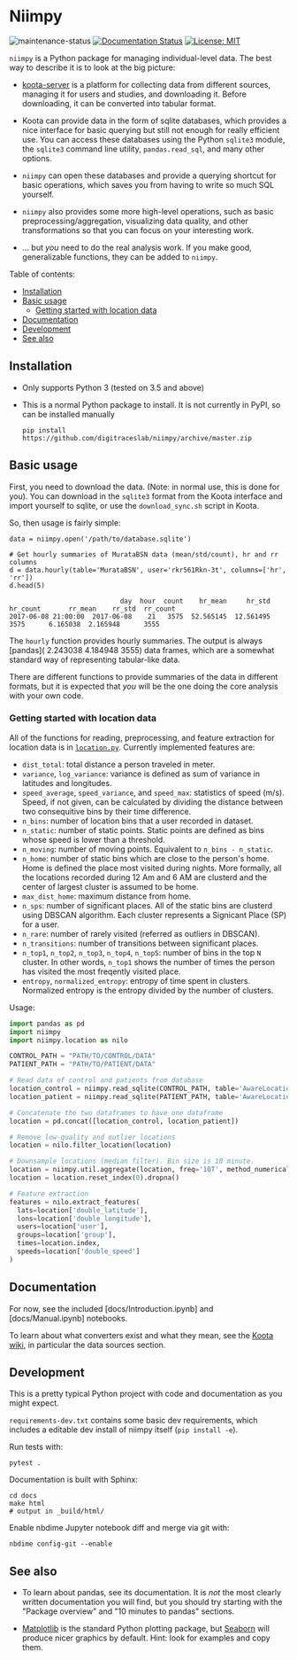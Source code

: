 # Niimpy

![maintenance-status](https://img.shields.io/badge/maintenance-actively--developed-brightgreen.svg)
[![Documentation Status](https://readthedocs.org/projects/niimpy/badge/?version=latest)](https://niimpy.readthedocs.io/en/latest/)
[![License: MIT](https://img.shields.io/badge/License-MIT-green.svg)](https://opensource.org/licenses/MIT)

`niimpy` is a Python package for managing individual-level data.  The
best way to describe it is to look at the big picture:

- [koota-server](https://github.com/digitraceslab/koota-server) is a
  platform for collecting data from different sources, managing it for
  users and studies, and downloading it.  Before downloading, it can
  be converted into tabular format.

- Koota can provide data in the form of sqlite databases, which
  provides a nice interface for basic querying but still not enough
  for really efficient use.  You can access these databases using the
  Python `sqlite3` module, the `sqlite3` command line utility,
  `pandas.read_sql`, and many other options.

- `niimpy` can open these databases and provide a querying shortcut
  for basic operations, which saves you from having to write so much
  SQL yourself.

- `niimpy` also provides some more high-level operations, such as
  basic preprocessing/aggregation, visualizing data quality, and other
  transformations so that you can focus on your interesting work.

- ... but *you* need to do the real analysis work.  If you make good,
  generalizable functions, they can be added to `niimpy`.

Table of contents:

- [Installation](#installation)
- [Basic usage](#basic-usage)
  -  [Getting started with location data](#getting-started-with-location-data)
- [Documentation](#documentation)
- [Development](#development)
- [See also](#see-also)

## Installation

- Only supports Python 3 (tested on 3.5 and above)

- This is a normal Python package to install.  It is not currently in
  PyPI, so can be installed manually

  ```
  pip install https://github.com/digitraceslab/niimpy/archive/master.zip
  ```


## Basic usage

First, you need to download the data.  (Note: in normal use, this is
done for you).  You can download in the `sqlite3` format from the
Koota interface and import yourself to sqlite, or use the
`download_sync.sh` script in Koota.

So, then usage is fairly simple:

```
data = niimpy.open('/path/to/database.sqlite')

# Get hourly summaries of MurataBSN data (mean/std/count), hr and rr columns
d = data.hourly(table='MurataBSN', user='rkr561Rkn-3t', columns=['hr', 'rr'])
d.head(5)

                            day  hour  count    hr_mean     hr_std  hr_count       rr_mean    rr_std  rr_count
2017-06-08 21:00:00  2017-06-08    21   3575  52.565145  12.561495      3575      6.165038  2.165948      3555
```

The `hourly` function provides hourly summaries.  The output is always
[pandas]( 2.243038 4.184948 3555) data frames, which are a somewhat
standard way of representing tabular-like data.

There are different functions to provide summaries of the data in
different formats, but it is expected that *you* will be the one doing
the core analysis with your own code.

### Getting started with location data

All of the functions for reading, preprocessing, and feature extraction for location data is in [`location.py`](niimpy/location.py). Currently implemented features are:

- `dist_total`: total distance a person traveled in meter.
- `variance`, `log_variance`: variance is defined as sum of variance in latitudes and longitudes.
- `speed_average`, `speed_variance`, and `speed_max`: statistics of speed (m/s). Speed, if not given, can be calculated by dividing the distance between two consequitive bins by their time difference.
- `n_bins`: number of location bins that a user recorded in dataset.
- `n_static`: number of static points. Static points are defined as bins whose speed is lower than a threshold.
- `n_moving`: number of moving points. Equivalent to `n_bins - n_static`.
- `n_home`: number of static bins which are close to the person's home. Home is defined the place most visited during nights. More formally, all the locations recorded during 12 Am and 6 AM are clusterd and the center of largest cluster is assumed to be home.
- `max_dist_home`: maximum distance from home.
- `n_sps`: number of significant places. All of the static bins are clusterd using DBSCAN algorithm. Each cluster represents a Signicant Place (SP) for a user.
- `n_rare`: number of rarely visited (referred as outliers in DBSCAN).
- `n_transitions`: number of transitions between significant places.
- `n_top1`, `n_top2`, `n_top3`, `n_top4`, `n_top5`: number of bins in the top `N` cluster. In other words, `n_top1` shows the number of times the person has visited the most freqently visited place.
- `entropy`, `normalized_entropy`: entropy of time spent in clusters. Normalized entropy is the entropy divided by the number of clusters.

Usage:

```python
import pandas as pd
import niimpy
import niimpy.location as nilo

CONTROL_PATH = "PATH/TO/CONTROL/DATA"
PATIENT_PATH = "PATH/TO/PATIENT/DATA"

# Read data of control and patients from database
location_control = niimpy.read_sqlite(CONTROL_PATH, table='AwareLocation', add_group='control', tz='Europe/Helsinki')
location_patient = niimpy.read_sqlite(PATIENT_PATH, table='AwareLocation', add_group='patient', tz='Europe/Helsinki')

# Concatenate the two dataframes to have one dataframe
location = pd.concat([location_control, location_patient])

# Remove low-quality and outlier locations
location = nilo.filter_location(location)

# Downsample locations (median filter). Bin size is 10 minute.
location = niimpy.util.aggregate(location, freq='10T', method_numerical='median')
location = location.reset_index(0).dropna()

# Feature extraction
features = nilo.extract_features(
  lats=location['double_latitude'],
  lons=location['double_longitude'],
  users=location['user'],
  groups=location['group'],
  times=location.index,
  speeds=location['double_speed']
)
```

## Documentation

For now, see the included [docs/Introduction.ipynb] and [docs/Manual.ipynb]
notebooks.

To learn about what converters exist and what they mean, see the
[Koota wiki](https://github.com/digitraceslab/koota-server/wiki), in
particular the data sources section.

## Development

This is a pretty typical Python project with code and documentation as
you might expect.

`requirements-dev.txt` contains some basic dev requirements, which
includes a editable dev install of niimpy itself (`pip install -e`).

Run tests with:
```
pytest .
```

Documentation is built with Sphinx:
```
cd docs
make html
# output in _build/html/
```

Enable nbdime Jupyter notebook diff and merge via git with:
```
nbdime config-git --enable
```


## See also

* To learn about pandas, see its documentation.  It is *not* the most
  clearly written documentation you will find, but you should try
  starting with the "Package overview" and "10 minutes to pandas"
  sections.

* [Matplotlib](https://matplotlib.org/) is the standard Python
  plotting package, but [Seaborn](https://seaborn.pydata.org/) will
  produce nicer graphics by default.  Hint: look for examples and copy
  them.
